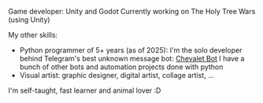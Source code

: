 Game developer: Unity and Godot
Currently working on The Holy Tree Wars (using Unity)

My other skills:
- Python programmer of 5+ years (as of 2025): I'm the solo developer behind Telegram's best unknown message bot: [Chevalet Bot](https://t.me/Chevalet_bot)
    I have a bunch of other bots and automation projects done with python
- Visual artist: graphic designer, digital artist, collage artist, ...

I'm self-taught, fast learner and animal lover :D
